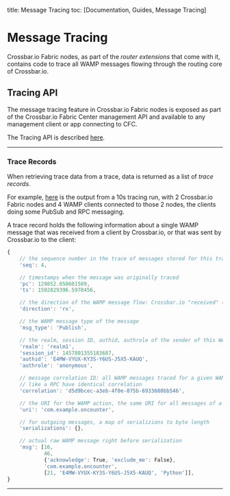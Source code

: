 title: Message Tracing
toc: [Documentation, Guides, Message Tracing]

# Message Tracing

Crossbar.io Fabric nodes, as part of the *router extensions* that come with it, contains code to trace all WAMP messages flowing through the routing core of Crossbar.io.


## Tracing API

The message tracing feature in Crossbar.io Fabric nodes is exposed as part of the Crossbar.io Fabric Center management API and available to any management client or app connecting to CFC.

The Tracing API is described [here](Management-Api.md#messagetracing).

---


### Trace Records

When retrieving trace data from a trace, data is returned as a list of *trace records*.

For example, [here](https://gist.github.com/oberstet/862e9c1662961930867f26c1918b49fa) is the output from a 10s tracing run, with 2 Crossbar.io Fabric nodes and 4 WAMP clients connected to those 2 nodes, the clients doing some PubSub and RPC messaging.

A trace record holds the following information about a single WAMP message that was received from a client by Crossbar.io, or that was sent by Crossbar.io to the client:


```javascript
{
    // the sequence number in the trace of messages stored for this trace
    'seq': 4,

    // timestamps when the message was originally traced
    'pc': 129852.050601509,
    'ts': 1502829396.5978456,

    // the direction of the WAMP message flow: Crossbar.io "received" (rx) a message in this case
    'direction': 'rx',

    // the WAMP message type of the message
    'msg_type': 'Publish',

    // the realm, session ID, authid, authrole of the sender of this WAMP message (the publisher in this case)
    'realm': 'realm1',
    'session_id': 1457801355183687,
    'authid': 'E4MW-VYUX-KY3S-Y6US-J5X5-KAUQ',
    'authrole': 'anonymous',

    // message correlation ID: all WAMP messages traced for a given WAMP action
    // like a RPC have identical correlation
    'correlation': 'd5d9bcec-a3eb-4f0e-875b-6933680bb546',

    // the URI for the WAMP action, the same URI for all messages of a given action
    'uri': 'com.example.oncounter',

    // for outgoing messages, a map of serializions to byte length
    'serializations': {},

    // actual raw WAMP message right before serialization
    'msg': [16,
            46,
            {'acknowledge': True, 'exclude_me': False},
            'com.example.oncounter',
            [21, 'E4MW-VYUX-KY3S-Y6US-J5X5-KAUQ', 'Python']],
}
```

---
